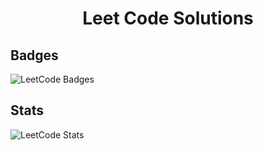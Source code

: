 <div align="center">
<h1> Leet Code Solutions </h1>
</div>

## Badges
![LeetCode Badges](https://leetcode-badge-showcase.vercel.app/api?username=Doshi_ojas&refresh=true)
<br/>
## Stats
![LeetCode Stats](https://leetcode.card.workers.dev/Doshi_ojas?theme=default&font=baloo&extension=null)
